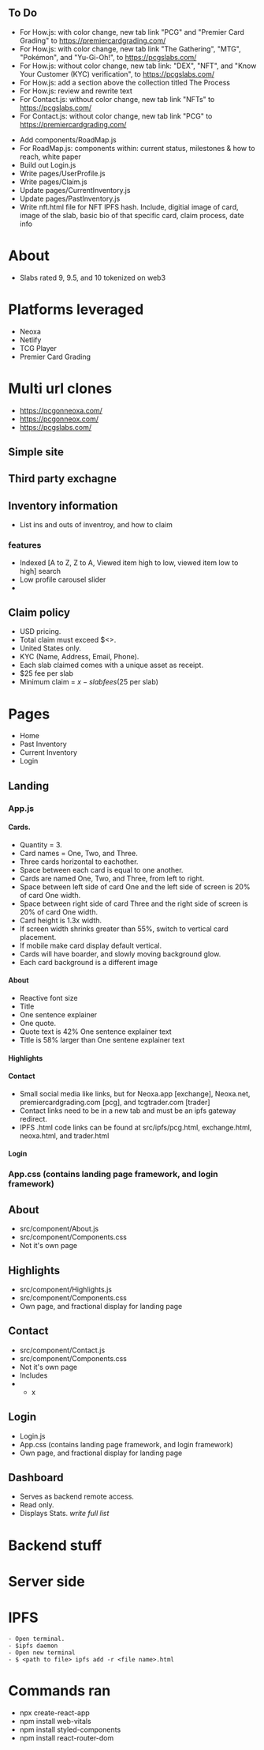 ## To Do

- For How.js: with color change, new tab link "PCG" and "Premier Card Grading" to https://premiercardgrading.com/
- For How.js: with color change, new tab link "The Gathering", "MTG", "Pokémon", and "Yu-Gi-Oh!", to https://pcgslabs.com/
- For How.js: without color change, new tab link: "DEX", "NFT", and "Know Your Customer (KYC) verification", to https://pcgslabs.com/
- For How.js: add a section above the collection titled The Process
- For How.js: review and rewrite text
- For Contact.js: without color change, new tab link "NFTs" to https://pcgslabs.com/
- For Contact.js: without color change, new tab link "PCG" to https://premiercardgrading.com/
<!-- - For Contact.js: Change image for neoxa.app -->
- Add components/RoadMap.js
- For RoadMap.js: components within: current status, milestones & how to reach, white paper
- Build out Login.js
- Write pages/UserProfile.js
- Write pages/Claim.js
- Update pages/CurrentInventory.js
- Update pages/PastInventory.js
- Write nft.html file for NFT IPFS hash.  Include, digitial image of card, image of the slab, basic bio of that specific card, claim process, date info

# About

- Slabs rated 9, 9.5, and 10 tokenized on web3

# Platforms leveraged

- Neoxa
- Netlify
- TCG Player
- Premier Card Grading

# Multi url clones

- https://pcgonneoxa.com/
- https://pcgonneox.com/
- https://pcgslabs.com/

## Simple site

## Third party exchagne

## Inventory information

- List ins and outs of inventroy, and how to claim

### features

- Indexed [A to Z, Z to A, Viewed item high to low, viewed item low to high] search
- Low profile carousel slider
-

## Claim policy

- USD pricing.
- Total claim must exceed $<>.
- United States only.
- KYC (Name, Address, Email, Phone).
- Each slab claimed comes with a unique asset as receipt.
- $25 fee per slab
- Minimum claim = $x - slab fees ($25 per slab)

# Pages

- Home
- Past Inventory
- Current Inventory
- Login

## Landing

### App.js

#### Cards.

- Quantity = 3.
- Card names = One, Two, and Three.
- Three cards horizontal to eachother.
- Space between each card is equal to one another.
- Cards are named One, Two, and Three, from left to right.
- Space between left side of card One and the left side of screen is 20% of card One width.
- Space between right side of card Three and the right side of screen is 20% of card One width.
- Card height is 1.3x width.
- If screen width shrinks greater than 55%, switch to vertical card placement.
- If mobile make card display default vertical.
- Cards will have boarder, and slowly moving background glow.
- Each card background is a different image

#### About

- Reactive font size
- Title
- One sentence explainer
- One quote.
- Quote text is 42% One sentence explainer text
- Title is 58% larger than One sentene explainer text

#### Highlights

#### Contact

- Small social media like links, but for Neoxa.app [exchange], Neoxa.net, premiercardgrading.com [pcg], and tcgtrader.com [trader]
- Contact links need to be in a new tab and must be an ipfs gateway redirect.
- IPFS .html code links can be found at src/ipfs/pcg.html, exchange.html, neoxa.html, and trader.html

#### Login

### App.css (contains landing page framework, and login framework)

## About

- src/component/About.js
- src/component/Components.css
- Not it's own page

## Highlights

- src/component/Highlights.js
- src/component/Components.css
- Own page, and fractional display for landing page

## Contact

- src/component/Contact.js
- src/component/Components.css
- Not it's own page
- Includes
- - x

## Login

- Login.js
- App.css (contains landing page framework, and login framework)
- Own page, and fractional display for landing page

## Dashboard

- Serves as backend remote access.
- Read only.
- Displays Stats. _write full list_

# Backend stuff

# Server side

# IPFS

    - Open terminal.
    - $ipfs daemon
    - Open new terminal
    - $ <path to file> ipfs add -r <file name>.html

# Commands ran

- npx create-react-app <name>
- npm install web-vitals
- npm install styled-components
- npm install react-router-dom
